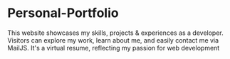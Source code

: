 # Personal-Portfolio
This website showcases my skills, projects &amp; experiences as a developer. Visitors can explore my work, learn about me, and easily contact me via MailJS. It's a virtual resume, reflecting my passion for web development
